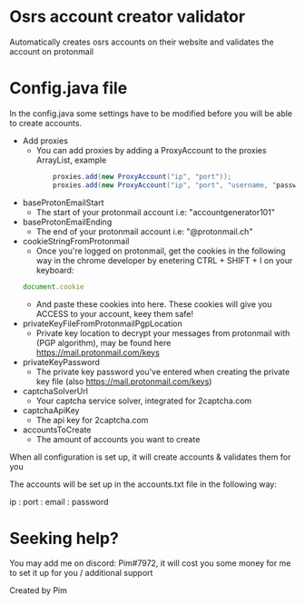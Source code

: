 # Osrs account creator validator
Automatically creates osrs accounts on their website and validates the account on protonmail


# Config.java file
In the config.java some settings have to be modified before you will be able to create accounts.

- Add proxies
  - You can add proxies by adding a ProxyAccount to the proxies ArrayList, example
    ```java
        proxies.add(new ProxyAccount("ip", "port"));
        proxies.add(new ProxyAccount("ip", "port", "username, "password"));
    ```
- baseProtonEmailStart
  - The start of your protonmail account i.e: "accountgenerator101"
- baseProtonEmailEnding
  - The end of your protonmail account i.e: "@protonmail.ch"
- cookieStringFromProtonmail
  - Once you're logged on protonmail, get the cookies in the following way in the chrome developer by enetering CTRL + SHIFT + I on your keyboard:
   ```javascript
   document.cookie
   ```
   - And paste these cookies into here. These cookies will give you ACCESS to your account, keey them safe!
- privateKeyFileFromProtonmailPgpLocation
  - Private key location to decrypt your messages from protonmail with (PGP algorithm), may be found here https://mail.protonmail.com/keys
- privateKeyPassword
  - The private key password you've entered when creating the private key file (also https://mail.protonmail.com/keys)
- captchaSolverUrl
  - Your captcha service solver, integrated for 2captcha.com
- captchaApiKey
    - The api key for 2captcha.com
- accountsToCreate
  - The amount of accounts you want to create

When all configuration is set up, it will create accounts & validates them for you

The accounts will be set up in the accounts.txt file in the following way:

ip : port : email : password

# Seeking help?
You may add me on discord: Pim#7972, it will cost you some money for me to set it up for you / additional support

Created by Pim
